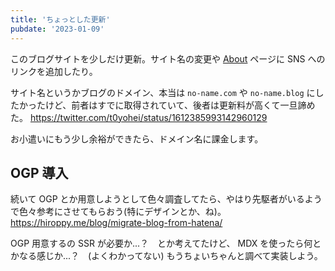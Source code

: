 ```yaml
---
title: 'ちょっとした更新'
pubdate: '2023-01-09'
---
```


このブログサイトを少しだけ更新。サイト名の変更や <a href="/about">About</a> ページに SNS へのリンクを追加したり。

サイト名というかブログのドメイン、本当は `no-name.com` や `no-name.blog` にしたかったけど、前者はすでに取得されていて、後者は更新料が高くて一旦諦めた。
https://twitter.com/t0yohei/status/1612385993142960129

お小遣いにもう少し余裕ができたら、ドメイン名に課金します。

## OGP 導入

続いて OGP とか用意しようとして色々調査してたら、やはり先駆者がいるようで色々参考にさせてもらおう(特にデザインとか、ね)。
https://hiroppy.me/blog/migrate-blog-from-hatena/

OGP 用意するの SSR が必要か...？　とか考えてたけど、 MDX を使ったら何とかなる感じか...？　(よくわかってない)
もうちょいちゃんと調べて実装しよう。
